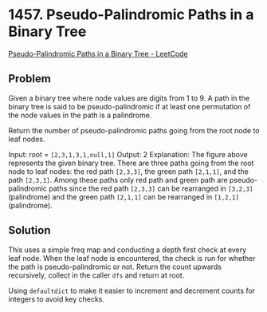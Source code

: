 # 1457. Pseudo-Palindromic Paths in a Binary Tree

[Pseudo-Palindromic Paths in a Binary Tree - LeetCode](https://leetcode.com/problems/pseudo-palindromic-paths-in-a-binary-tree/description/?envType=daily-question&envId=2024-01-24)

## Problem

Given a binary tree where node values are digits from 1 to 9. A path in the binary tree is said to be pseudo-palindromic if at least one permutation of the node values in the path is a palindrome.

Return the number of pseudo-palindromic paths going from the root node to leaf nodes.

Input: root = `[2,3,1,3,1,null,1]`
Output: 2 
Explanation: The figure above represents the given binary tree. There are three paths going from the root node to leaf nodes: the red path `[2,3,3]`, the green path `[2,1,1]`, and the path `[2,3,1]`. Among these paths only red path and green path are pseudo-palindromic paths since the red path `[2,3,3]` can be rearranged in `[3,2,3]` (palindrome) and the green path `[2,1,1]` can be rearranged in `[1,2,1]` (palindrome).

## Solution


This uses a simple freq map and conducting a depth first check at every leaf node. When the leaf node is encountered, the check is run for whether the path is pseudo-palindromic or not. Return the count upwards recursively, collect in the caller `dfs` and return at root. 

Using `defaultdict` to make it easier to increment and decrement counts for integers to avoid key checks.